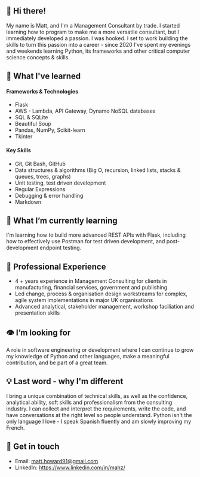## 👋 Hi there! 

My name is Matt, and I'm a Management Consultant by trade. I started learning how to program to make me a more versatile consultant, but I immediately developed a passion. I was hooked. I set to work building the skills to turn this passion into a career - since 2020 I've spent my evenings and weekends learning Python, its frameworks and other critical computer science concepts & skills. 

## 🧠 What I've learned 
#### Frameworks & Technologies
- Flask
- AWS - Lambda, API Gateway, Dynamo NoSQL databases
- SQL & SQLite
- Beautiful Soup
- Pandas, NumPy, Scikit-learn
- Tkinter

#### Key Skills
- Git, Git Bash, GitHub
- Data structures & algorithms (Big O, recursion, linked lists, stacks & queues, trees, graphs)
- Unit testing, test driven development
- Regular Expressions
- Debugging & error handling
- Markdown

## 🌱 What I’m currently learning

I'm learning how to build more advanced REST APIs with Flask, including how to effectively use Postman for test driven development, and post-development endpoint testing.

## 🦉 Professional Experience
- 4 + years experience in Management Consulting for clients in manufacturing, financial services, government and publishing
- Led change, process & organisation design workstreams for complex, agile system implementations in major UK organisations
- Advanced analytical, stakeholder management, workshop faciliation and presentation skills

## 👁️ I’m looking for

A role in software engineering or development where I can continue to grow my knowledge of Python and other languages, make a meaningful contribution, and be part of a great team.

## 💡 Last word - why I'm different
I bring a unique combination of technical skills, as well as the confidence, analytical ability, soft skills and professionalism from the consulting industry. I can collect and interpret the requirements, write the code, and have conversations at the right level so people understand. Python isn't the only language I love - I speak Spanish fluently and am slowly improving my French.

## 💬 Get in touch
- Email: matt.howard91@gmail.com
- LinkedIn: https://www.linkedin.com/in/mahz/
